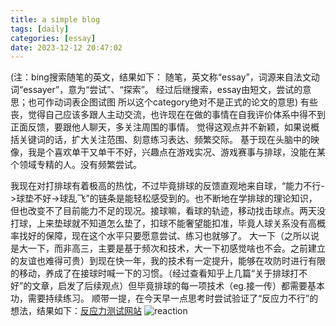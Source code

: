 ```yaml
---
title: a simple blog
tags: [daily]
categories: [essay]
date: 2023-12-12 20:47:02
---
```

(注：bing搜索随笔的英文，结果如下：
随笔，英文称“essay”，词源来自法文动词“essayer”，意为“尝试”、“探索”。
经过后继搜索，essay由短文，尝试的意思；也可作动词表企图试图
所以这个category绝对不是正式的论文的意思)
有些丧，觉得自己应该多跟人主动交流，也许现在在做的事情在自我评价体系中得不到正面反馈，要跟他人聊天，多关注周围的事情。
觉得这观点并不新颖，如果说概括关键词的话，扩大关注范围、刻意练习表达、频繁交际。
基于现在头脑中的映像，我是个喜欢单干又单干不好，兴趣点在游戏实况、游戏赛事与排球，没能在某个领域专精的人。没有频繁尝试。

我现在对打排球有着极高的热忱，不过毕竟排球的反馈直观地来自球，“能力不行->球垫不好->球乱飞”的链条是能轻松感受到的。也不断地在学排球的理论知识，但也改变不了目前能力不足的现况。接球嘛，看球的轨迹，移动找击球点。两天没打球，上来垫球就不知道怎么垫了，扣球不能奢望能扣准，毕竟人球关系没有高概率找好的保障，现在这个水平只要愿意尝试、练习也就够了。
大一下（之所以说是大一下，而非高三，主要是基于频次和技术，大一下初感觉啥也不会。之前建立的友谊也难得可贵）到现在快一年，我的技术有一定提升，能够在攻防时进行有限的移动，养成了在接球时喊一下的习惯。（经过查看知乎上几篇“关于排球打不好”的文章，启发了后续观点）但毕竟排球的每一项技术（eg.接一传）都需要基本功，需要持续练习。
顺带一提，在今天早一点思考时尝试验证了“反应力不行”的想法，结果如下：[反应力测试网站](https://humanbenchmark.com/tests/reactiontime)
![reaction](reaction.png "reaction")